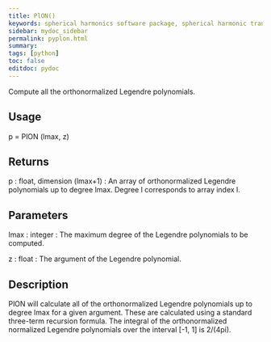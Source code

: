 ```yaml
---
title: PlON()
keywords: spherical harmonics software package, spherical harmonic transform, legendre functions, multitaper spectral analysis, Python, gravity, magnetic field
sidebar: mydoc_sidebar
permalink: pyplon.html
summary:
tags: [python]
toc: false
editdoc: pydoc
---
```


Compute all the orthonormalized Legendre polynomials.

## Usage

p = PlON (lmax, z)

## Returns

p : float, dimension (lmax+1)
:   An array of orthonormalized Legendre polynomials up to degree lmax. Degree l corresponds to array index l.

## Parameters

lmax : integer
:   The maximum degree of the Legendre polynomials to be computed.

z : float
:   The argument of the Legendre polynomial.

## Description

PlON will calculate all of the orthonormalized Legendre polynomials up to degree lmax for a given argument. These are calculated using a standard three-term recursion formula. The integral of the orthonormalized normalized Legendre polynomials over the interval [-1, 1] is 2/(4pi).
